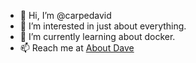 - 👋 Hi, I’m @carpedavid
- 👀 I’m interested in just about everything.
- 🌱 I’m currently learning about docker.
- 📫 Reach me at [About Dave](https://aboutdave.info)
